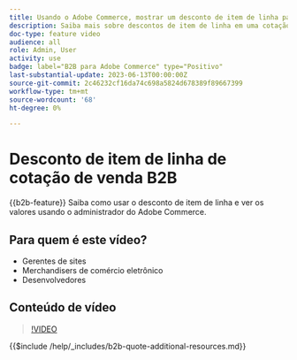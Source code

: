 ```yaml
---
title: Usando o Adobe Commerce, mostrar um desconto de item de linha para uma cotação
description: Saiba mais sobre descontos de item de linha em uma cotação B2B no Adobe Commerce
doc-type: feature video
audience: all
role: Admin, User
activity: use
badge: label="B2B para Adobe Commerce" type="Positivo"
last-substantial-update: 2023-06-13T00:00:00Z
source-git-commit: 2c46232cf16da74c698a5824d678389f89667399
workflow-type: tm+mt
source-wordcount: '68'
ht-degree: 0%

---
```


# Desconto de item de linha de cotação de venda B2B

{{b2b-feature}}
Saiba como usar o desconto de item de linha e ver os valores usando o administrador do Adobe Commerce.

## Para quem é este vídeo?

- Gerentes de sites
- Merchandisers de comércio eletrônico
- Desenvolvedores

## Conteúdo de vídeo

>[!VIDEO](https://video.tv.adobe.com/v/3420415?learn=on)

{{$include /help/_includes/b2b-quote-additional-resources.md}}

